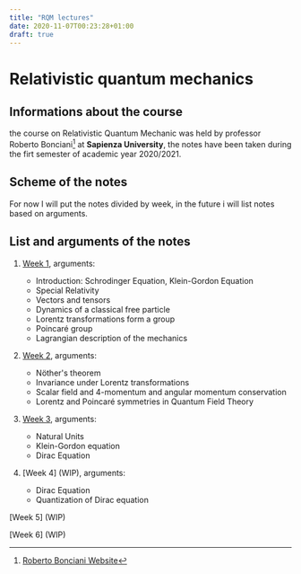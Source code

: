 ```yaml
---
title: "RQM lectures"
date: 2020-11-07T00:23:28+01:00
draft: true
---
```



# Relativistic quantum mechanics

## Informations about the course

the course on Relativistic Quantum Mechanic was held by professor Roberto Bonciani[^1] at **Sapienza University**, the notes have been taken during the firt semester of academic year 2020/2021.

## Scheme of the notes

For now I will put the notes divided by week, in the future i will list notes based on arguments.


## List and arguments of the notes

1. [Week 1](/RQM_lectures/RQM01.pdf), arguments:
    - Introduction: Schrodinger Equation, Klein-Gordon Equation
    - Special Relativity
    - Vectors and tensors
    - Dynamics of a classical free particle
    - Lorentz transformations form a group
    - Poincaré group
    - Lagrangian description of the mechanics



2. [Week 2](/RQM_lectures/RQM02.pdf), arguments:
    - Nöther's theorem
    - Invariance under Lorentz transformations
    - Scalar field and 4-momentum and angular momentum conservation
    - Lorentz and Poincaré symmetries in Quantum Field Theory



3. [Week 3](/RQM_lectures/RQM03.pdf), arguments:
    - Natural Units
    - Klein-Gordon equation
    - Dirac Equation



4. [Week 4] (WIP), arguments:
    - Dirac Equation
    - Quantization of Dirac equation



[Week 5] (WIP)



[Week 6] (WIP)

[^1]: [Roberto Bonciani Website](http://www.roma1.infn.it/~boncianr/index.html)